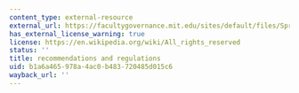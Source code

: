 ```yaml
---
content_type: external-resource
external_url: https://facultygovernance.mit.edu/sites/default/files/Spring_2021_Emergency_Academic_Regulations_and_Recommendations_FINAL.pdf
has_external_license_warning: true
license: https://en.wikipedia.org/wiki/All_rights_reserved
status: ''
title: recommendations and regulations
uid: b1a6a465-978a-4ac0-b483-720485d015c6
wayback_url: ''
---
```

